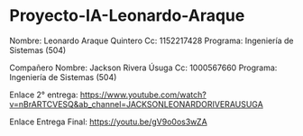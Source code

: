 # Proyecto-IA-Leonardo-Araque

Nombre: Leonardo Araque Quintero
Cc: 1152217428
Programa: Ingeniería de Sistemas (504)

Compañero
Nombre: Jackson Rivera Úsuga
Cc: 1000567660
Programa: Ingeniería de Sistemas (504)

Enlace 2° entrega: https://www.youtube.com/watch?v=nBrARTCVESQ&ab_channel=JACKSONLEONARDORIVERAUSUGA

Enlace Entrega Final: https://youtu.be/gV9o0os3wZA
